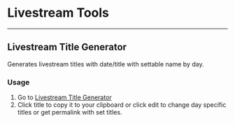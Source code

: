 # Livestream Tools
---

## Livestream Title Generator
Generates livestream titles with date/title with settable name by day.

### Usage
1. Go to [Livestream Title Generator](https://vicholz.github.io/viewhtml.html#https://raw.githubusercontent.com/vicholz/livestream_tools/main/stream_title_generator.html)
2. Click title to copy it to your clipboard or click edit to change day specific titles or get permalink with set titles.
